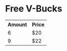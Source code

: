 <h1> Free V-Bucks </h1>
<table style="width:100%">
  <tr>
    <th>Amount</th>
    <th>Price</th>
  
  </tr>
  <tr>
    <td>6</td>
    <td>$20</td>
   
  </tr>
  <tr>
    <td>9</td>
    <td>$22</td>
    
  </tr>
</table>
